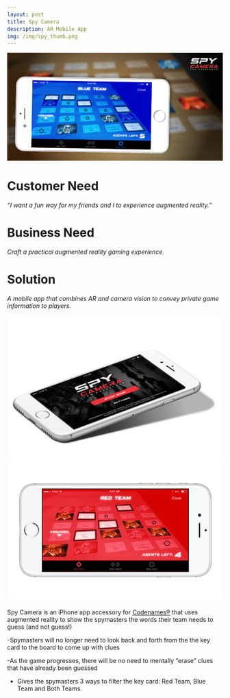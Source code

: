 ```yaml
---
layout: post
title: Spy Camera
description: AR Mobile App
img: /img/spy_thumb.png
---
```


<img class="img_scale" src="/img/spy_cover.png"/>

# Customer Need
*“I want a fun way for my friends and I to experience augmented reality.”*

# Business Need
*Craft a practical augmented reality gaming experience.*

# Solution
*A mobile app that combines AR and camera vision to convey private game information to players.*

<img class="img_scale" src="/img/spy1.png"/>

<img class="img_scale" src="/img/spy2.png"/>

Spy Camera is an iPhone app accessory for <a href="https://boardgamegeek.com/boardgame/178900/codenames">Codenames®</a> that uses augmented reality to show the spymasters the words their team needs to guess (and not guess!)

-Spymasters will no longer need to look back and forth from the the key card to the board to come up with clues

-As the game progresses, there will be no need to mentally “erase” clues that have already been guessed

- Gives the spymasters 3 ways to filter the key card: Red Team, Blue Team and Both Teams.
